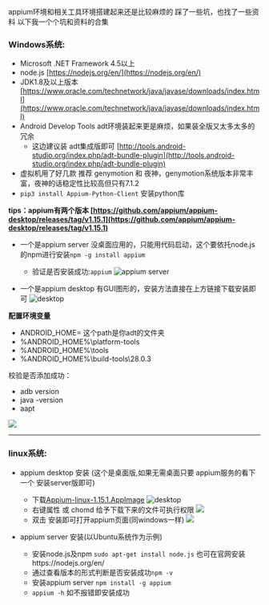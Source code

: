 appium环境和相关工具环境搭建起来还是比较麻烦的
踩了一些坑，也找了一些资料
以下我一个个坑和资料的合集
### Windows系统:
- Microsoft .NET Framework 4.5以上
- node.js  [https://nodejs.org/en/](https://nodejs.org/en/)
- JDK1.8及以上版本  [https://www.oracle.com/technetwork/java/javase/downloads/index.html](https://www.oracle.com/technetwork/java/javase/downloads/index.html)
- Android Develop Tools  adt环境装起来更是麻烦，如果装全版又太多太多的冗余
  - 这边建议装 adt集成版即可 [http://tools.android-studio.org/index.php/adt-bundle-plugin](http://tools.android-studio.org/index.php/adt-bundle-plugin)
- 虚拟机用了好几款 推荐 genymotion 和 夜神，genymotion系统版本非常丰富，夜神的话稳定性比较高但只有7.1.2
- ```pip3 install Appium-Python-Client``` 安装python库

**tips：appium有两个版本 [https://github.com/appium/appium-desktop/releases/tag/v1.15.1](https://github.com/appium/appium-desktop/releases/tag/v1.15.1)**
- 一个是appium server 没桌面应用的，只能用代码启动，这个要依托node.js的npm进行安装```npm -g install appium```
  - 验证是否安装成功:```appium```
![appium server](https://upload-images.jianshu.io/upload_images/20499241-d987a5a0d2e62b49.png?imageMogr2/auto-orient/strip%7CimageView2/2/w/1240)

- 一个是appium desktop 有GUI图形的，安装方法直接在上方链接下载安装即可
![desktop](https://upload-images.jianshu.io/upload_images/20499241-5652f8dc4be10ea6.png?imageMogr2/auto-orient/strip%7CimageView2/2/w/1240)

**配置环境变量**
- ANDROID_HOME=  这个path是你adt的文件夹
- %ANDROID_HOME%\platform-tools
- %ANDROID_HOME%\tools
- %ANDROID_HOME%\build-tools\28.0.3

校验是否添加成功：
- adb version
- java -version
- aapt

![](https://upload-images.jianshu.io/upload_images/20499241-01a8009580b6a311.png?imageMogr2/auto-orient/strip%7CimageView2/2/w/1240)
-- -
### linux系统:
- appium desktop 安装 (这个是桌面版,如果无需桌面只要 appium服务的看下一个 安装server版即可)
  - 下载[Appium-linux-1.15.1.AppImage](https://github.com/appium/appium-desktop/releases/download/v1.15.1/Appium-linux-1.15.1.AppImage)
![desktop](https://upload-images.jianshu.io/upload_images/20499241-5382337f6911e741.png?imageMogr2/auto-orient/strip%7CimageView2/2/w/1240)
  - 右键属性 或  chomd 给予下载下来的文件可执行权限
![](https://upload-images.jianshu.io/upload_images/20499241-6d7cdcc724ffda09.png?imageMogr2/auto-orient/strip%7CimageView2/2/w/1240)
  - 双击 安装即可打开appium页面(同windows一样)
  ![](https://upload-images.jianshu.io/upload_images/20499241-766ec6265157ad09.png?imageMogr2/auto-orient/strip%7CimageView2/2/w/1240)

- appium server 安装(以Ubuntu系统作为示例)
  - 安装node.js及npm ```sudo apt-get install node.js```   也可在官网安装https://nodejs.org/en/
  - 通过查看版本的形式判断是否安装成功```npm -v```
  - 安装appium server ```npm install -g appium```
  - ```appium -h``` 如不报错即安装成功